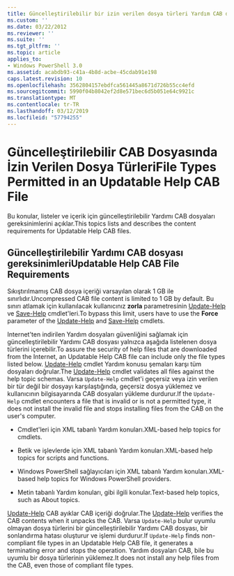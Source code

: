 ```yaml
---
title: Güncelleştirilebilir bir izin verilen dosya türleri Yardım CAB dosyası | Microsoft Docs
ms.custom: ''
ms.date: 03/22/2012
ms.reviewer: ''
ms.suite: ''
ms.tgt_pltfrm: ''
ms.topic: article
applies_to:
- Windows PowerShell 3.0
ms.assetid: acabdb93-c41a-4b8d-acbe-45cdab91e198
caps.latest.revision: 10
ms.openlocfilehash: 3562804157ebdfca561445a8671d726b55cc4efd
ms.sourcegitcommit: 5990f04b8042ef2d8e571bec6d5b051e64c9921c
ms.translationtype: MT
ms.contentlocale: tr-TR
ms.lasthandoff: 03/12/2019
ms.locfileid: "57794255"
---
```

# <a name="file-types-permitted-in-an-updatable-help-cab-file"></a><span data-ttu-id="79eed-102">Güncelleştirilebilir CAB Dosyasında İzin Verilen Dosya Türleri</span><span class="sxs-lookup"><span data-stu-id="79eed-102">File Types Permitted in an Updatable Help CAB File</span></span>

<span data-ttu-id="79eed-103">Bu konular, listeler ve içerik için güncelleştirilebilir Yardımı CAB dosyaları gereksinimlerini açıklar.</span><span class="sxs-lookup"><span data-stu-id="79eed-103">This topics lists and describes the content requirements for Updatable Help CAB files.</span></span>

## <a name="updatable-help-cab-file-requirements"></a><span data-ttu-id="79eed-104">Güncelleştirilebilir Yardımı CAB dosyası gereksinimleri</span><span class="sxs-lookup"><span data-stu-id="79eed-104">Updatable Help CAB File Requirements</span></span>

<span data-ttu-id="79eed-105">Sıkıştırılmamış CAB dosya içeriği varsayılan olarak 1 GB ile sınırlıdır.</span><span class="sxs-lookup"><span data-stu-id="79eed-105">Uncompressed CAB file content is limited to 1 GB by default.</span></span> <span data-ttu-id="79eed-106">Bu sınırı atlamak için kullanılacak kullanıcınız **zorla** parametresinin [Update-Help](/powershell/module/Microsoft.PowerShell.Core/Update-Help) ve [Save-Help](/powershell/module/Microsoft.PowerShell.Core/Save-Help) cmdlet'leri.</span><span class="sxs-lookup"><span data-stu-id="79eed-106">To bypass this limit, users have to use the **Force** parameter of the [Update-Help](/powershell/module/Microsoft.PowerShell.Core/Update-Help) and [Save-Help](/powershell/module/Microsoft.PowerShell.Core/Save-Help) cmdlets.</span></span>

<span data-ttu-id="79eed-107">Internet'ten indirilen Yardım dosyaları güvenliğini sağlamak için güncelleştirilebilir Yardımı CAB dosyası yalnızca aşağıda listelenen dosya türlerini içerebilir.</span><span class="sxs-lookup"><span data-stu-id="79eed-107">To assure the security of help files that are downloaded from the Internet, an Updatable Help CAB file can include only the file types listed below.</span></span> <span data-ttu-id="79eed-108">[Update-Help](/powershell/module/Microsoft.PowerShell.Core/Update-Help) cmdlet Yardım konusu şemaları karşı tüm dosyaları doğrular.</span><span class="sxs-lookup"><span data-stu-id="79eed-108">The [Update-Help](/powershell/module/Microsoft.PowerShell.Core/Update-Help) cmdlet validates all files against the help topic schemas.</span></span> <span data-ttu-id="79eed-109">Varsa `Update-Help` cmdlet'i geçersiz veya izin verilen bir tür değil bir dosyayı karşılaştığında, geçersiz dosya yüklemez ve kullanıcının bilgisayarında CAB dosyaları yükleme durdurur.</span><span class="sxs-lookup"><span data-stu-id="79eed-109">If the `Update-Help` cmdlet encounters a file that is invalid or is not a permitted type, it does not install the invalid file and stops installing files from the CAB on the user's computer.</span></span>

- <span data-ttu-id="79eed-110">Cmdlet'leri için XML tabanlı Yardım konuları.</span><span class="sxs-lookup"><span data-stu-id="79eed-110">XML-based help topics for cmdlets.</span></span>

- <span data-ttu-id="79eed-111">Betik ve işlevlerde için XML tabanlı Yardım konuları.</span><span class="sxs-lookup"><span data-stu-id="79eed-111">XML-based help topics for scripts and functions.</span></span>

- <span data-ttu-id="79eed-112">Windows PowerShell sağlayıcıları için XML tabanlı Yardım konuları.</span><span class="sxs-lookup"><span data-stu-id="79eed-112">XML-based help topics for Windows PowerShell providers.</span></span>

- <span data-ttu-id="79eed-113">Metin tabanlı Yardım konuları, gibi ilgili konular.</span><span class="sxs-lookup"><span data-stu-id="79eed-113">Text-based help topics, such as About topics.</span></span>

<span data-ttu-id="79eed-114">[Update-Help](/powershell/module/Microsoft.PowerShell.Core/Update-Help) CAB ayıklar CAB içeriği doğrular.</span><span class="sxs-lookup"><span data-stu-id="79eed-114">The [Update-Help](/powershell/module/Microsoft.PowerShell.Core/Update-Help) verifies the CAB contents when it unpacks the CAB.</span></span> <span data-ttu-id="79eed-115">Varsa `Update-Help` bulur uyumlu olmayan dosya türlerini bir güncelleştirilebilir Yardımı CAB dosyası, bir sonlandırma hatası oluşturur ve işlemi durdurur.</span><span class="sxs-lookup"><span data-stu-id="79eed-115">If `Update-Help` finds non-compliant file types in an Updatable Help CAB file, it generates a terminating error and stops the operation.</span></span> <span data-ttu-id="79eed-116">Yardım dosyaları CAB, bile bu uyumlu bir dosya türlerinin yüklemez.</span><span class="sxs-lookup"><span data-stu-id="79eed-116">It does not install any help files from the CAB, even those of compliant file types.</span></span>